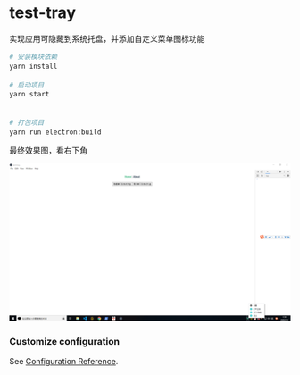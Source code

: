 # test-tray

实现应用可隐藏到系统托盘，并添加自定义菜单图标功能

```bash
# 安装模块依赖
yarn install

# 启动项目
yarn start


# 打包项目
yarn run electron:build
```

最终效果图，看右下角

![avatar](./appMenuTray.png)

### Customize configuration

See [Configuration Reference](https://cli.vuejs.org/config/).
